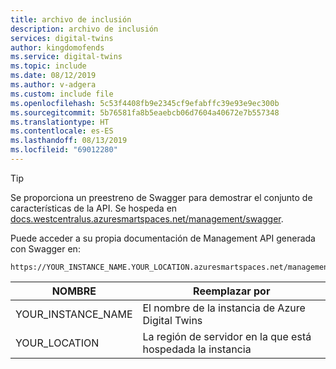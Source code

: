 ```yaml
---
title: archivo de inclusión
description: archivo de inclusión
services: digital-twins
author: kingdomofends
ms.service: digital-twins
ms.topic: include
ms.date: 08/12/2019
ms.author: v-adgera
ms.custom: include file
ms.openlocfilehash: 5c53f4408fb9e2345cf9efabffc39e93e9ec300b
ms.sourcegitcommit: 5b76581fa8b5eaebcb06d7604a40672e7b557348
ms.translationtype: HT
ms.contentlocale: es-ES
ms.lasthandoff: 08/13/2019
ms.locfileid: "69012280"
---
```

> [!TIP]
> Se proporciona un preestreno de Swagger para demostrar el conjunto de características de la API.
> Se hospeda en [docs.westcentralus.azuresmartspaces.net/management/swagger](https://docs.westcentralus.azuresmartspaces.net/management/swagger).

Puede acceder a su propia documentación de Management API generada con Swagger en:

```plaintext
https://YOUR_INSTANCE_NAME.YOUR_LOCATION.azuresmartspaces.net/management/swagger
```

| NOMBRE | Reemplazar por |
| --- | --- |
| YOUR_INSTANCE_NAME | El nombre de la instancia de Azure Digital Twins |
| YOUR_LOCATION | La región de servidor en la que está hospedada la instancia |
